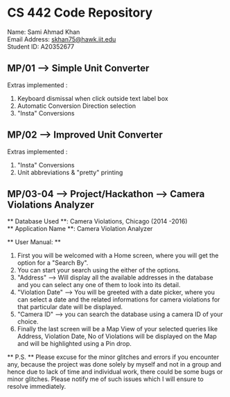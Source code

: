 # CS 442 Code Repository

Name: Sami Ahmad Khan   
Email Address: skhan75@hawk.iit.edu  
Student ID: A20352677   

## MP/01 --> Simple Unit Converter

Extras implemented :      

1. Keyboard dismissal when click outside text label box   
2. Automatic Conversion Direction selection   
3. "Insta" Conversions

## MP/02 -->  Improved Unit Converter

Extras implemented :

1. "Insta" Conversions
2. Unit abbreviations & "pretty" printing

## MP/03-04 --> Project/Hackathon --> Camera Violations Analyzer

** Database Used **: Camera Violations, Chicago (2014 -2016)  
** Application Name **: Camera Violation Analyzer  

** User Manual: **

1. First you will be welcomed with a Home screen, where you will get the option for a "Search By".
2. You can start your search using the either of the options.
3. "Address" --> Will display all the available addresses in the database and you can select any one of them to look into its detail.
4. "Violation Date" --> You will be greeted with a date picker, where you can select a date and the related informations for camera violations for that particular date will be displayed.
5. "Camera ID" --> you can search the database using a camera ID of your choice.
6. Finally the last screen will be a Map View of your selected queries like Address, Violation Date, No of Violations will be displayed on the Map and will be highlighted using a Pin drop.

** P.S. ** Please excuse for the minor glitches and errors if you encounter any, because the project was done solely by myself and not in a group and hence due to lack of time and individual work, there could be some bugs or minor glitches. Please notify me of such issues which I will ensure to resolve immediately.